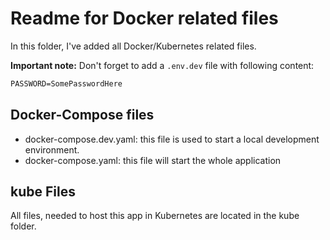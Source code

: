 # Readme for Docker related files

In this folder, I've added all Docker/Kubernetes related files.

**Important note:** Don't forget to add a `.env.dev` file with following content:
```txt
PASSWORD=SomePasswordHere
```

## Docker-Compose files

- docker-compose.dev.yaml: this file is used to start a local development environment.
- docker-compose.yaml: this file will start the whole application

## kube Files
All files, needed to host this app in Kubernetes are located in the kube folder.


